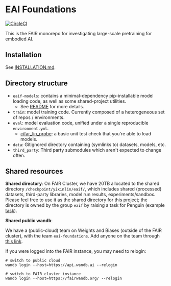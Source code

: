 # EAI Foundations

[![CircleCI](https://dl.circleci.com/status-badge/img/gh/facebookresearch/eai-foundations/tree/main.svg?style=svg&circle-token=52b92efd205cf081e310aaad27be9c74a86190b3)](https://dl.circleci.com/status-badge/redirect/gh/facebookresearch/eai-foundations/tree/main)

This is the FAIR monorepo for investigating large-scale pretraining for embodied AI.

## Installation

See [INSTALLATION.md](INSTALLATION.md).

## Directory structure

- `eaif-models`: contains a minimal-dependency pip-installable model loading code, as well as some shared-project utilities.
    - See [README](./eaif-models/README.md) for more details.
- `train`: model training code. Currently composed of a heterogeneous set of repos / environments.
- `eval`: model evaluation code, unified under a single reproducible `environment.yml`.
    - [cifar_lin_probe](./eval/cifar_lin_probe/): a basic unit test check that you're able to load models.
- `data`: Gitignored directory containing (symlinks to) datasets, models, etc.
- `third_party`: Third party submodules which aren't expected to change often.

## Shared resources

**Shared directory**: On FAIR Cluster, we have 20TB allocated to the shared directory `/checkpoint/yixinlin/eaif/`, which includes shared (processed) datasets, third-party libraries, model run results, experiments/sandbox.
Please feel free to use it as the shared directory for this project; the directory is owned by the group `eaif` by raising a task for Penguin (example [task](T128888137)).

**Shared public wandb**:

We have a (public-cloud) team on Weights and Biases (outside of the FAIR cluster), with the team `eai-foundations`. Add anyone on the team through [this link](https://wandb.ai/eai-foundations/members).

If you were logged into the FAIR instance, you may need to relogin:

```
# switch to public cloud
wandb login --host=https://api.wandb.ai --relogin

# switch to FAIR cluster instance
wandb login --host=https://fairwandb.org/ --relogin
```

